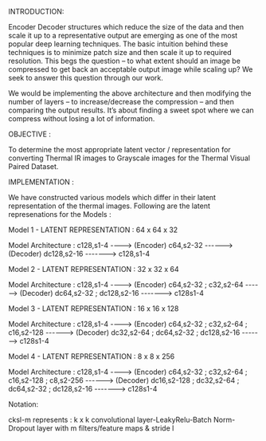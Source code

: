 INTRODUCTION:

Encoder Decoder structures which reduce the size of the data and then scale it up to a representative output are emerging as one of the most popular deep learning techniques. The basic intuition behind these techniques is to minimize patch size and then scale it up to required resolution. This begs the question – to what extent should an image be compressed to get back an acceptable output image while scaling up? We seek to answer this question through our work.

We would be implementing the above architecture and then modifying the number of layers – to increase/decrease the compression – and then comparing the output results. It’s about finding a sweet spot where we can compress without losing a lot of information.




OBJECTIVE :

To determine the most appropriate latent vector / representation for converting Thermal IR images to Grayscale images for the Thermal Visual Paired Dataset.



IMPLEMENTATION :

We have constructed various models which differ in their latent representation of the thermal images. Following are the latent represenations for the Models :

Model 1 - LATENT REPRESENTATION : 64 x 64 x 32

Model Architecture : 
c128,s1-4 ----> (Encoder) c64,s2-32 ------> (Decoder) dc128,s2-16 -------> c128,s1-4 

Model 2 - LATENT REPRESENTATION : 32 x 32 x 64

Model Architecture : 
c128,s1-4 ----> (Encoder) c64,s2-32 ; c32,s2-64 ------> (Decoder) dc64,s2-32 ; dc128,s2-16 -------> c128s1-4 

Model 3 - LATENT REPRESENTATION : 16 x 16 x 128

Model Architecture : 
c128,s1-4 ----> (Encoder) c64,s2-32 ; c32,s2-64 ; c16,s2-128 ------> (Decoder) dc32,s2-64 ; dc64,s2-32 ; dc128,s2-16  -------> c128s1-4 

Model 4 - LATENT REPRESENTATION : 8 x 8 x 256

Model Architecture : 
c128,s1-4 ----> (Encoder) c64,s2-32 ; c32,s2-64 ; c16,s2-128 ; c8,s2-256 ------> (Decoder) dc16,s2-128 ; dc32,s2-64 ; dc64,s2-32 ; dc128,s2-16  -------> c128s1-4

Notation:

cksl-m represents : 
k x k convolutional layer-LeakyRelu-Batch Norm-Dropout layer with m filters/feature maps & stride l
